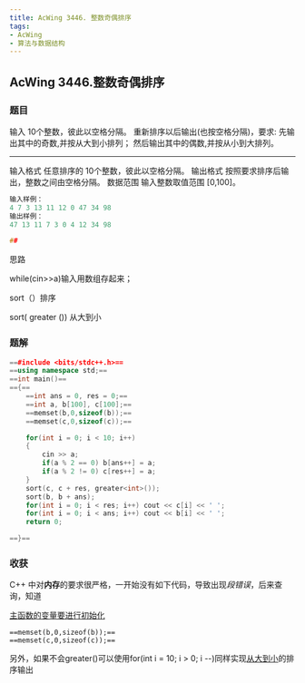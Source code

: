```yaml
---
title: AcWing 3446. 整数奇偶排序
tags:
- AcWing
- 算法与数据结构
---
```

## AcWing 3446.整数奇偶排序

### 题目

输入 10个整数，彼此以空格分隔。
重新排序以后输出(也按空格分隔)，要求:
先输出其中的奇数,并按从大到小排列；
然后输出其中的偶数,并按从小到大排列。

---------------------------------------------------

输入格式
任意排序的 10个整数，彼此以空格分隔。
输出格式
按照要求排序后输出，整数之间由空格分隔。
数据范围
输入整数取值范围 [0,100]。

```c++
输入样例：
4 7 3 13 11 12 0 47 34 98
输出样例：
47 13 11 7 3 0 4 12 34 98

## 
```

思路

while(cin>>a)输入用数组存起来；

sort（）排序

sort(  greater <int> ()) 从大到小

### 题解

``` C++
==#include <bits/stdc++.h>==
==using namespace std;==
==int main()==
=={==
    ==int ans = 0, res = 0;==
    ==int a, b[100], c[100];==
    ==memset(b,0,sizeof(b));==
    ==memset(c,0,sizeof(c));==

​    for(int i = 0; i < 10; i++)
​    {
​        cin >> a;
​        if(a % 2 == 0) b[ans++] = a;
​        if(a % 2 != 0) c[res++] = a;
​    }
​    sort(c, c + res, greater<int>());
​    sort(b, b + ans);
​    for(int i = 0; i < res; i++) cout << c[i] << ' ';
​    for(int i = 0; i < ans; i++) cout << b[i] << ' ';
​    return 0;

==}==
```

### <a name="test">收获</a>

C++ 中对**内存**的要求很严格，一开始没有如下代码，导致出现*段错误*，后来查询，知道

<u>主函数的变量要进行初始化</u>

```
==memset(b,0,sizeof(b));==
==memset(c,0,sizeof(c));==
```

另外，如果不会greater<int>()可以使用for(int i  = 10; i > 0; i --)同样实现[从大到小](#test)的排序输出
